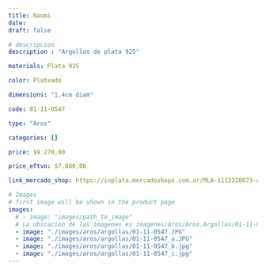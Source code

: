 ```yaml
---
title: Naomi
date: 
draft: false

# descripcion
description : "Argollas de plata 925"

materials: Plata 925

color: Plateado

dimensions: "1,4cm diam"

code: 01-11-0547

type: "Aros"

categories: []

price: $9.270,00

price_eftvo: $7.880,00

link_mercado_shop: https://inplata.mercadoshops.com.ar/MLA-1113228073-aros-plata-925-argollas-naomi-_JM

# Images
# first image will be shown in the product page
images:
  # - image: "images/path_to_image"
  # La ubicacion de las imagenes es imagenes/Aros/Aros.Argollas/01-11-0547-naomi
  - image: "./images/aros/argollas/01-11-0547.JPG"
  - image: "./images/aros/argollas/01-11-0547_a.JPG"
  - image: "./images/aros/argollas/01-11-0547_b.jpg"
  - image: "./images/aros/argollas/01-11-0547_c.jpg"
---
```


